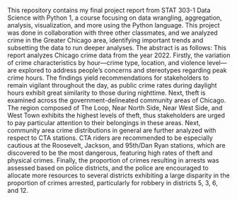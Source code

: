 This repository contains my final project report from STAT 303-1 Data Science with Python 1, a course focusing on data wrangling, aggregation, analysis, visualization, and more using the Python language.
This project was done in collaboration with three other classmates, and we analyzed crime in the Greater Chicago area, identifying important trends and subsetting the data to run deeper analyses. The abstract is as follows: This report analyzes Chicago crime data from the year 2022. Firstly, the variation of crime characteristics by hour—crime type, location, and violence level—are explored to address people’s concerns and stereotypes regarding peak crime hours. The findings yield recommendations for stakeholders to remain vigilant throughout the day, as public crime rates during daylight hours exhibit great similarity to those during nighttime. Next, theft is examined across the government-delineated community areas of Chicago. The region composed of The Loop, Near North Side, Near West Side, and West Town exhibits the highest levels of theft, thus stakeholders are urged to pay particular attention to their belongings in these areas. Next, community area crime distributions in general are further analyzed with respect to CTA stations. CTA riders are recommended to be especially cautious at the Roosevelt, Jackson, and 95th/Dan Ryan stations, which are discovered to be the most dangerous, featuring high rates of theft and physical crimes. Finally, the proportion of crimes resulting in arrests was assessed based on police districts, and the police are encouraged to allocate more resources to several districts exhibiting a large disparity in the proportion of crimes arrested, particularly for robbery in districts 5, 3, 6, and 12.

